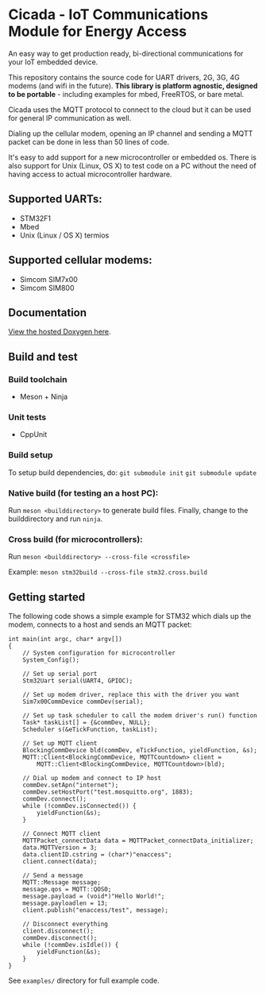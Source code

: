 # Cicada - IoT Communications Module for Energy Access

An easy way to get production ready, bi-directional communications for your 
IoT embedded device. 

This repository contains the source code for UART drivers, 2G, 3G, 4G modems
(and wifi in the future). **This library is platform agnostic, designed to be
portable** - including examples for mbed, FreeRTOS, or bare metal.

Cicada uses the MQTT protocol to connect to the cloud but it can be used for 
general IP communication as well. 

Dialing up the cellular modem, opening an IP channel and sending a MQTT packet
can be done in less than 50 lines of code.

It's easy to add support for a new microcontroller or embedded os. There is also
support for Unix (Linux, OS X) to test code on a PC without the need of having
access to actual microcontroller hardware.

## Supported UARTs:
- STM32F1
- Mbed
- Unix (Linux / OS X) termios

## Supported cellular modems:
- Simcom SIM7x00
- Simcom SIM800

## Documentation
[View the hosted Doxygen here](https://enaccess.github.io/Cicada/doc/).

## Build and test

### Build toolchain
- Meson + Ninja

### Unit tests
- CppUnit

### Build setup
To setup build dependencies, do:
`git submodule init`
`git submodule update`

### Native build (for testing an a host PC):
Run `meson <builddirectory>` to generate build files. Finally, change
to the builddirectory and run `ninja`.

### Cross build (for microcontrollers):
Run `meson <builddirectory> --cross-file <crossfile>`

Example:
`meson stm32build --cross-file stm32.cross.build`

## Getting started
The following code shows a simple example for STM32 which dials up the modem,
connects to a host and sends an MQTT packet:
```
int main(int argc, char* argv[])
{
    // System configuration for microcontroller
    System_Config();

    // Set up serial port
    Stm32Uart serial(UART4, GPIOC);

    // Set up modem driver, replace this with the driver you want
    Sim7x00CommDevice commDev(serial);

    // Set up task scheduler to call the modem driver's run() function
    Task* taskList[] = {&commDev, NULL};
    Scheduler s(&eTickFunction, taskList);

    // Set up MQTT client
    BlockingCommDevice bld(commDev, eTickFunction, yieldFunction, &s);
    MQTT::Client<BlockingCommDevice, MQTTCountdown> client =
        MQTT::Client<BlockingCommDevice, MQTTCountdown>(bld);

    // Dial up modem and connect to IP host
    commDev.setApn("internet");
    commDev.setHostPort("test.mosquitto.org", 1883);
    commDev.connect();
    while (!commDev.isConnected()) {
        yieldFunction(&s);
    }

    // Connect MQTT client
    MQTTPacket_connectData data = MQTTPacket_connectData_initializer;
    data.MQTTVersion = 3;
    data.clientID.cstring = (char*)"enaccess";
    client.connect(data);

    // Send a message
    MQTT::Message message;
    message.qos = MQTT::QOS0;
    message.payload = (void*)"Hello World!";
    message.payloadlen = 13;
    client.publish("enaccess/test", message);

    // Disconnect everything
    client.disconnect();
    commDev.disconnect();
    while (!commDev.isIdle()) {
        yieldFunction(&s);
    }
}
```
See `examples/` directory for full example code.
